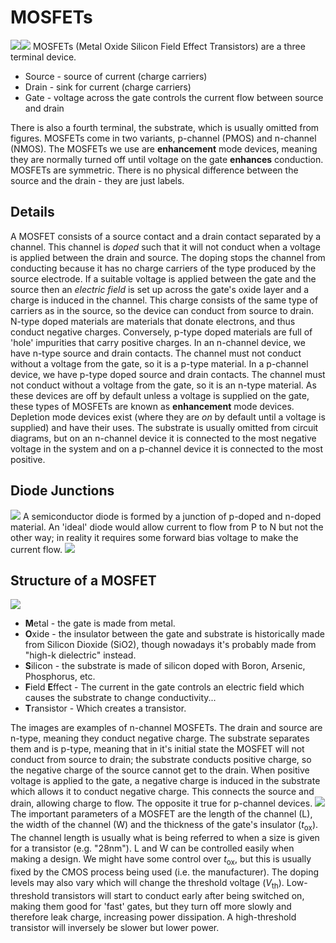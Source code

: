 # MOSFETs
![](Pasted%20image%2020231123124704.png)![](Pasted%20image%2020231123124710.png)
MOSFETs (Metal Oxide Silicon Field Effect Transistors) are a three terminal device.
- Source - source of current (charge carriers)
- Drain - sink for current (charge carriers)
- Gate - voltage across the gate controls the current flow between source and drain

There is also a fourth terminal, the substrate, which is usually omitted from figures. 
MOSFETs come in two variants, p-channel (PMOS) and n-channel (NMOS).
The MOSFETs we use are **enhancement** mode devices, meaning they are normally turned off until voltage on the gate **enhances** conduction.
MOSFETs are symmetric. There is no physical difference between the source and the drain - they are just labels. 
## Details
A MOSFET consists of a source contact and a drain contact separated by a channel. This channel is *doped* such that it will not conduct when a voltage is applied between the drain and source. The doping stops the channel from conducting because it has no charge carriers of the type produced by the source electrode. If a suitable voltage is applied between the gate and the source then an *electric field* is set up across the gate's oxide layer and a charge is induced in the channel. This charge consists of the same type of carriers as in the source, so the device can conduct from source to drain.
N-type doped materials are materials that donate electrons, and thus conduct negative charges. Conversely, p-type doped materials are full of 'hole' impurities that carry positive charges.
In an n-channel device, we have n-type source and drain contacts. The channel must not conduct without a voltage from the gate, so it is a p-type material.
In a p-channel device, we have p-type doped source and drain contacts. The channel must not conduct without a voltage from the gate, so it is an n-type material.
As these devices are off by default unless a voltage is supplied on the gate, these types of MOSFETs are known as **enhancement** mode devices. Depletion mode devices exist (where they are *on* by default until a voltage is supplied) and have their uses.
The substrate is usually omitted from circuit diagrams, but on an n-channel device it is connected to the most negative voltage in the system and on a p-channel device it is connected to the most positive.
## Diode Junctions
![](Pasted%20image%2020231123124726.png)
A semiconductor diode is formed by a junction of p-doped and n-doped material. An 'ideal' diode would allow current to flow from P to N but not the other way; in reality it requires some forward bias voltage to make the current flow.
![](Pasted%20image%2020231124110322.png)
## Structure of a MOSFET
![](Pasted%20image%2020231124110424.png)
- **M**etal - the gate is made from metal.
- **O**xide - the insulator between the gate and substrate is historically made from Silicon Dioxide (SiO2), though nowadays it's probably made from "high-k dielectric" instead.
- **S**ilicon - the substrate is made of silicon doped with Boron, Arsenic, Phosphorus, etc.
- **F**ield **E**ffect - The current in the gate controls an electric field which causes the substrate to change conductivity...
- **T**ransistor - Which creates a transistor.

The images are examples of n-channel MOSFETs. The drain and source are n-type, meaning they conduct negative charge. The substrate separates them and is p-type, meaning that in it's initial state the MOSFET will not conduct from source to drain; the substrate conducts positive charge, so the negative charge of the source cannot get to the drain. When positive voltage is applied to the gate, a negative charge is induced in the substrate which allows it to conduct negative charge. This connects the source and drain, allowing charge to flow. The opposite it true for p-channel devices.
![](Pasted%20image%2020231124111948.png)
The important parameters of a MOSFET are the length of the channel (L), the width of the channel (W) and the thickness of the gate's insulator ($t_\text{ox}$). The channel length is usually what is being referred to when a size is given for a transistor (e.g. "28nm"). L and W can be controlled easily when making a design. We might have some control over $t_\text{ox}$, but this is usually fixed by the CMOS process being used (i.e. the manufacturer).
The doping levels may also vary which will change the threshold voltage ($V_\text{th}$). Low-threshold transistors will start to conduct early after being switched on, making them good for 'fast' gates, but they turn off more slowly and therefore leak charge, increasing power dissipation. A high-threshold transistor will inversely be slower but lower power.
